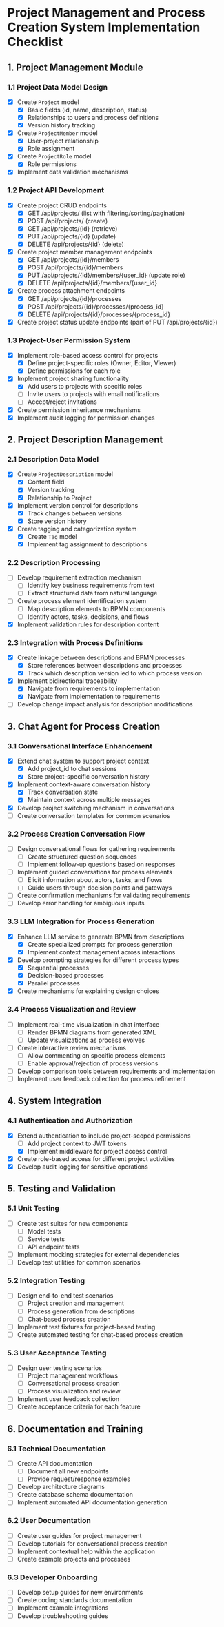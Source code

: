 # Project Management and Process Creation System Implementation Checklist

## 1. Project Management Module

### 1.1 Project Data Model Design
- [x] Create `Project` model
  - [x] Basic fields (id, name, description, status)
  - [x] Relationships to users and process definitions
  - [x] Version history tracking
- [x] Create `ProjectMember` model
  - [x] User-project relationship
  - [x] Role assignment
- [x] Create `ProjectRole` model
  - [x] Role permissions
- [x] Implement data validation mechanisms

### 1.2 Project API Development
- [x] Create project CRUD endpoints
  - [x] GET /api/projects/ (list with filtering/sorting/pagination)
  - [x] POST /api/projects/ (create)
  - [x] GET /api/projects/{id} (retrieve)
  - [x] PUT /api/projects/{id} (update)
  - [x] DELETE /api/projects/{id} (delete)
- [x] Create project member management endpoints
  - [x] GET /api/projects/{id}/members
  - [x] POST /api/projects/{id}/members
  - [x] PUT /api/projects/{id}/members/{user_id} (update role)
  - [x] DELETE /api/projects/{id}/members/{user_id}
- [x] Create process attachment endpoints
  - [x] GET /api/projects/{id}/processes
  - [x] POST /api/projects/{id}/processes/{process_id}
  - [x] DELETE /api/projects/{id}/processes/{process_id}
- [x] Create project status update endpoints (part of PUT /api/projects/{id})

### 1.3 Project-User Permission System
- [x] Implement role-based access control for projects
  - [x] Define project-specific roles (Owner, Editor, Viewer)
  - [x] Define permissions for each role
- [x] Implement project sharing functionality
  - [x] Add users to projects with specific roles
  - [ ] Invite users to projects with email notifications
  - [ ] Accept/reject invitations
- [x] Create permission inheritance mechanisms
- [x] Implement audit logging for permission changes

## 2. Project Description Management

### 2.1 Description Data Model
- [x] Create `ProjectDescription` model
  - [x] Content field
  - [x] Version tracking
  - [x] Relationship to Project
- [x] Implement version control for descriptions
  - [x] Track changes between versions
  - [x] Store version history
- [x] Create tagging and categorization system
  - [x] Create `Tag` model
  - [x] Implement tag assignment to descriptions

### 2.2 Description Processing
- [ ] Develop requirement extraction mechanism
  - [ ] Identify key business requirements from text
  - [ ] Extract structured data from natural language
- [ ] Create process element identification system
  - [ ] Map description elements to BPMN components
  - [ ] Identify actors, tasks, decisions, and flows
- [x] Implement validation rules for description content

### 2.3 Integration with Process Definitions
- [x] Create linkage between descriptions and BPMN processes
  - [x] Store references between descriptions and processes
  - [x] Track which description version led to which process version
- [x] Implement bidirectional traceability
  - [x] Navigate from requirements to implementation
  - [x] Navigate from implementation to requirements
- [ ] Develop change impact analysis for description modifications

## 3. Chat Agent for Process Creation

### 3.1 Conversational Interface Enhancement
- [x] Extend chat system to support project context
  - [x] Add project_id to chat sessions
  - [x] Store project-specific conversation history
- [x] Implement context-aware conversation history
  - [x] Track conversation state
  - [x] Maintain context across multiple messages
- [x] Develop project switching mechanism in conversations
- [ ] Create conversation templates for common scenarios

### 3.2 Process Creation Conversation Flow
- [ ] Design conversational flows for gathering requirements
  - [ ] Create structured question sequences
  - [ ] Implement follow-up questions based on responses
- [ ] Implement guided conversations for process elements
  - [ ] Elicit information about actors, tasks, and flows
  - [ ] Guide users through decision points and gateways
- [ ] Create confirmation mechanisms for validating requirements
- [ ] Develop error handling for ambiguous inputs

### 3.3 LLM Integration for Process Generation
- [x] Enhance LLM service to generate BPMN from descriptions
  - [x] Create specialized prompts for process generation
  - [x] Implement context management across interactions
- [x] Develop prompting strategies for different process types
  - [x] Sequential processes
  - [x] Decision-based processes
  - [x] Parallel processes
- [x] Create mechanisms for explaining design choices

### 3.4 Process Visualization and Review
- [ ] Implement real-time visualization in chat interface
  - [ ] Render BPMN diagrams from generated XML
  - [ ] Update visualizations as process evolves
- [ ] Create interactive review mechanisms
  - [ ] Allow commenting on specific process elements
  - [ ] Enable approval/rejection of process versions
- [ ] Develop comparison tools between requirements and implementation
- [ ] Implement user feedback collection for process refinement

## 4. System Integration

### 4.1 Authentication and Authorization
- [x] Extend authentication to include project-scoped permissions
  - [ ] Add project context to JWT tokens
  - [x] Implement middleware for project access control
- [x] Create role-based access for different project activities
- [x] Develop audit logging for sensitive operations

## 5. Testing and Validation

### 5.1 Unit Testing
- [ ] Create test suites for new components
  - [ ] Model tests
  - [ ] Service tests
  - [ ] API endpoint tests
- [ ] Implement mocking strategies for external dependencies
- [ ] Develop test utilities for common scenarios

### 5.2 Integration Testing
- [ ] Design end-to-end test scenarios
  - [ ] Project creation and management
  - [ ] Process generation from descriptions
  - [ ] Chat-based process creation
- [ ] Implement test fixtures for project-based testing
- [ ] Create automated testing for chat-based process creation

### 5.3 User Acceptance Testing
- [ ] Design user testing scenarios
  - [ ] Project management workflows
  - [ ] Conversational process creation
  - [ ] Process visualization and review
- [ ] Implement user feedback collection
- [ ] Create acceptance criteria for each feature

## 6. Documentation and Training

### 6.1 Technical Documentation
- [ ] Create API documentation
  - [ ] Document all new endpoints
  - [ ] Provide request/response examples
- [ ] Develop architecture diagrams
- [ ] Create database schema documentation
- [ ] Implement automated API documentation generation

### 6.2 User Documentation
- [ ] Create user guides for project management
- [ ] Develop tutorials for conversational process creation
- [ ] Implement contextual help within the application
- [ ] Create example projects and processes

### 6.3 Developer Onboarding
- [ ] Develop setup guides for new environments
- [ ] Create coding standards documentation
- [ ] Implement example integrations
- [ ] Develop troubleshooting guides
